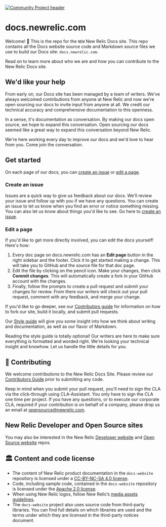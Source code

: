 [![Community Project header](https://github.com/newrelic/opensource-website/raw/master/src/images/categories/Community_Project.png)](https://opensource.newrelic.com/oss-category/#community-project)

# docs.newrelic.com

Welcome! 👋  This is the repo for the `NEW` New Relic Docs site. This repo contains all the Docs website source code and Markdown source files we use to build our Docs site: `docs.newrelic.com`.

Read on to learn more about who we are and how you can contribute to the New Relic Docs site.

## We'd like your help

From early on, our Docs site has been managed by a team of writers. We've always welcomed contributions from anyone at New Relic and now we're open sourcing our docs to invite input from anyone at all. We credit our technical accuracy and comprehensive documentation to this openness.

In a sense, it's documentation as conversation. By making our docs open source, we hope to expand this conversation. Open sourcing our docs seemed like a great way to expand this conversation beyond New Relic.

We're here working every day to improve our docs and we'd love to hear from you. Come join the conversation.

## Get started

On each page of our docs, you can [create an issue](https://github.com/newrelic/docs-website/issues/new/choose) or [edit a page](CONTRIBUTING.md).

### Create an issue

Issues are a quick way to give us feedback about our docs. We'll review your issue and follow up with you if we have any questions.
You can create an issue to let us know when you find an error or notice something missing. You can also let us know about things you'd like to see.
Go here to [create an issue](https://github.com/newrelic/docs-website/issues/new/choose).

### Edit a page

If you'd like to get more directly involved, you can edit the docs yourself! Here's how:

1. Every doc page on docs.newrelic.com has an **Edit page** button in the right sidebar and the footer. Click it to get started making a change. This will take you to GitHub and the source file for that doc page. 
2. Edit the file by clicking on the pencil icon. Make your changes, then click **Commit changes**. This will automatically create a fork in your GitHub account with the changes.
3. Finally, follow the prompts to create a pull request and submit your changes for review. From there our writers will check out your pull request, comment with any feedback, and merge your change.

If you'd like to go deeper, see our [Contributors guide](CONTRIBUTING.md) for information on how to fork our site, build it locally, and submit pull requests.

Our [Style guide](https://docs.newrelic.com/docs/style-guide) will give you some insight into how we think about writing and documentation, as well as our flavor of Markdown.

Reading the style guide is totally optional! Our writers are here to make sure everything is formatted and worded right. We're looking your technical insight and knowhow. Let us handle the little details for you.

## 🚧 Contributing

We welcome contributions to the New Relic Docs Site. Please review our [Contributors Guide](CONTRIBUTING.md) prior to submitting any code.

Keep in mind when you submit your pull request, you'll need to sign the CLA via the click-through using CLA-Assistant. You only have to sign the CLA one time per project. If you have any questions, or to execute our corporate CLA, required if your contribution is on behalf of a company, please drop us an email at opensource@newrelic.com.

## New Relic Developer and Open Source sites

You may also be interested in the New Relic [Developer website](https://github.com/newrelic/developer-website) and [Open Source website](https://github.com/newrelic/opensource-website) repos.

## 🏛️ Content and code license

- The content of New Relic product documentation in the `docs-website` repository is licensed under a [CC-BY-NC-SA 4.0 license](LICENSE).
- Code, including sample code, contained in the `docs-website` repository is licensed under the [Apache 2.0 license](LICENSE-CODE.md).
- When using New Relic logos, follow New Relic’s [media assets guidelines](https://newrelic.com/about/media-assets).
- The `docs-website` project also uses source code from third-party libraries. You can find full details on which libraries are used and the terms under which they are licensed in the third-party notices document.
